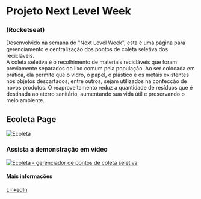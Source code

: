# Projeto Next Level Week
### (Rocketseat)

<p>Desenvolvido na semana do "Next Level Week", esta é uma página para gerenciamento e centralização dos pontos de coleta seletiva dos recicláveis.</br>
   A coleta seletiva é o recolhimento de materiais recicláveis que foram previamente separados do lixo comum pela população. Ao ser colocada em prática, ela permite que o vidro, o papel, o plástico e os metais existentes nos objetos descartados, entre outros, sejam utilizados na confecção de novos produtos. O reaproveitamento reduz a quantidade de resíduos que é destinada ao aterro sanitário, aumentando sua vida útil e preservando o meio ambiente.
</p>


## Ecoleta Page

![Ecoleta](https://github.com/Lucianobarretto/projeto_nlw/blob/master/ecoleta.gif)

### Assista a demonstração em vídeo
[![Ecoleta - gerenciador de pontos de coleta seletiva](http://img.youtube.com/vi/XUzSXC2jIyA/0.jpg)](http://www.youtube.com/watch?v=XUzSXC2jIyA "Vídeo demonstração da home page")

#### Mais informações
[LinkedIn](https://www.linkedin.com/in/lucianobalmeida/)
